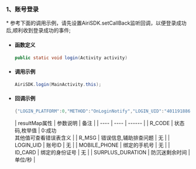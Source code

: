 ### 1、账号登录
<span id = "login"/>

\* 参考下面的调用示例，请先设置AiriSDK.setCallBack监听回调，以便登录成功后,顺利收到登录成功的事件;


- #### 函数定义

  ``` java
  public static void login(Activity activity)
  ```

- #### 调用示例

    ``` java
    AiriSDK.login(MainActivity.this);
    ```
- #### 回调示例

    ``` java
    {"LOGIN_PLATFORM":0,"METHOD":"OnLoginNotify","LOGIN_UID":"40119188699623424","R_MSG":" success ","R_CODE":0,"MOBILE_PHONE": "","ID_CARD": "","SURPLUS_DURATION":0}
    ```

    | resultMap属性    | 参数说明 | 备注 |
        | ---- | ---- | ------ |
        | R_CODE | 状态码,枚举值 | 0:成功<br/>其他值可查看错误表含义 |
        | R_MSG | 错误信息,辅助排查问题 | 无  |
        | LOGIN_UID | 账号ID | 无 |
        | MOBILE_PHONE | 绑定的手机号 | 无 |
        | ID_CARD | 绑定的身份证号 | 无 |
        | SURPLUS_DURATION | 防沉迷剩余时间 | 单位/秒 |






